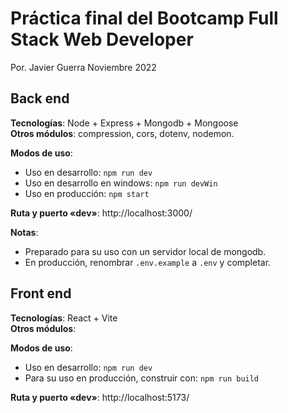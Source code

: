# Práctica final del Bootcamp Full Stack Web Developer

Por. Javier Guerra
Noviembre 2022

## Back end

__Tecnologías__: Node + Express + Mongodb + Mongoose  
__Otros módulos__: compression, cors, dotenv, nodemon.

__Modos de uso__:
* Uso en desarrollo: `npm run dev`  
* Uso en desarrollo en windows: `npm run devWin`  
* Uso en producción: `npm start`  

__Ruta y puerto «dev»__: http://localhost:3000/

__Notas__: 
* Preparado para su uso con un servidor local de mongodb.
* En producción, renombrar `.env.example` a `.env` y completar.

## Front end

__Tecnologías__: React + Vite  
__Otros módulos__: 

__Modos de uso__:
* Uso en desarrollo: `npm run dev`  
* Para su uso en producción, construir con: `npm run build`  

__Ruta y puerto «dev»__: http://localhost:5173/

